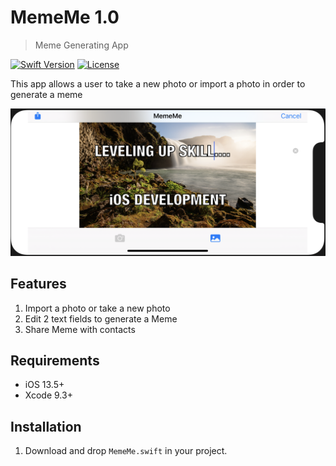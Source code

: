# MemeMe 1.0
> Meme Generating App

[![Swift Version][swift-image]][swift-url]
[![License][license-image]][license-url]

This app allows a user to take a new photo or import a photo in order to generate a meme

![](screenShot.png)

## Features
1. Import a photo or take a new photo
2. Edit 2 text fields to generate a Meme
3. Share Meme with contacts 

## Requirements 
- iOS 13.5+
- Xcode 9.3+

## Installation
1. Download and drop ```MemeMe.swift``` in your project.  

[swift-image]:https://img.shields.io/badge/swift-5.0-orange.svg
[swift-url]: https://swift.org/
[license-image]: https://img.shields.io/badge/License-MIT-blue.svg
[license-url]: https://opensource.org/licenses/MIT
